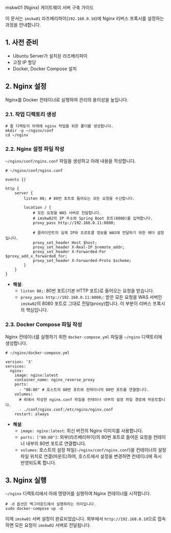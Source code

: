 mskw01 (Nginx) 게이트웨이 서버 구축 가이드

이 문서는 `imskw01` 라즈베리파이(`192.168.0.10`)에 Nginx 리버스 프록시를 설정하는 과정을 안내합니다.

## 1. 사전 준비

- Ubuntu Server가 설치된 라즈베리파이
- 고정 IP 할당
- Docker, Docker Compose 설치

## 2. Nginx 설정

Nginx를 Docker 컨테이너로 실행하여 관리의 용이성을 높입니다.

### 2.1. 작업 디렉토리 생성

```
# 홈 디렉토리 아래에 nginx 작업을 위한 폴더를 생성합니다.
mkdir -p ~/nginx/conf
cd ~/nginx

```

### 2.2. Nginx 설정 파일 작성

`~/nginx/conf/nginx.conf` 파일을 생성하고 아래 내용을 작성합니다.

```
# ~/nginx/conf/nginx.conf

events {}

http {
    server {
        listen 80; # 80번 포트로 들어오는 모든 요청을 수신합니다.

        location / {
            # 모든 요청을 WAS 서버로 전달합니다.
            # imskw02의 IP 주소와 Spring Boot 포트(8080)를 입력합니다.
            proxy_pass http://192.168.0.11:8080;

            # 클라이언트의 실제 IP와 프로토콜 정보를 WAS에 전달하기 위한 헤더 설정입니다.
            proxy_set_header Host $host;
            proxy_set_header X-Real-IP $remote_addr;
            proxy_set_header X-Forwarded-For $proxy_add_x_forwarded_for;
            proxy_set_header X-Forwarded-Proto $scheme;
        }
    }
}

```

- **해설**:
    - `listen 80;`: 80번 포트(기본 HTTP 포트)로 들어오는 요청을 받습니다.
    - `proxy_pass http://192.168.0.11:8080;`: 받은 모든 요청을 WAS 서버인 `imskw02`의 8080 포트로 그대로 전달(proxy)합니다. 이 부분이 리버스 프록시의 핵심입니다.

### 2.3. Docker Compose 파일 작성

Nginx 컨테이너를 실행하기 위한 `docker-compose.yml` 파일을 `~/nginx` 디렉토리에 생성합니다.

```
# ~/nginx/docker-compose.yml

version: '3'
services:
  nginx:
    image: nginx:latest
    container_name: nginx_reverse_proxy
    ports:
      - "80:80" # 호스트의 80번 포트와 컨테이너의 80번 포트를 연결합니다.
    volumes:
      # 위에서 작성한 nginx.conf 파일을 컨테이너 내부의 설정 파일 경로에 마운트합니다.
      - ./conf/nginx.conf:/etc/nginx/nginx.conf
    restart: always

```

- **해설**:
    - `image: nginx:latest`: 최신 버전의 Nginx 이미지를 사용합니다.
    - `ports: ["80:80"]`: 외부(라즈베리파이)의 80번 포트로 들어온 요청을 컨테이너 내부의 80번 포트로 연결합니다.
    - `volumes`: 호스트의 설정 파일(`~/nginx/conf/nginx.conf`)을 컨테이너의 설정 파일 위치로 연결(마운트)하여, 호스트에서 설정을 변경하면 컨테이너에 즉시 반영되도록 합니다.

## 3. Nginx 실행

`~/nginx` 디렉토리에서 아래 명령어를 실행하여 Nginx 컨테이너를 시작합니다.

```
# -d 옵션은 백그라운드에서 실행하라는 의미입니다.
sudo docker-compose up -d

```

이제 `imskw01` 서버 설정이 완료되었습니다. 외부에서 `http://192.168.0.10`으로 접속하면 모든 요청이 `imskw02` 서버로 전달됩니다.
